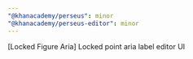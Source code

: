 ```yaml
---
"@khanacademy/perseus": minor
"@khanacademy/perseus-editor": minor
---
```


[Locked Figure Aria] Locked point aria label editor UI
